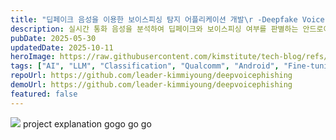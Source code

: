 ```yaml
---
title: "딥페이크 음성을 이용한 보이스피싱 탐지 어플리케이션 개발\r -Deepfake Voice Phishing Detection Application (25-1 \rAI Capstone Project)"
description: 실시간 통화 음성을 분석하여 딥페이크와 보이스피싱 여부를 판별하는 안드로이드 기반 AI 보안 앱 개발 프로젝트
pubDate: 2025-05-30
updatedDate: 2025-10-11
heroImage: https://raw.githubusercontent.com/kimstitute/tech-blog/refs/heads/main/src/content/projects/assets/ai_capstone_poster.png
tags: ["AI", "LLM", "Classification", "Qualcomm", "Android", "Fine-tuning", "On-device", "Capstone", "Deepfake", "RAG"]
repoUrl: https://github.com/leader-kimmiyoung/deepvoicephishing
demoUrl: https://github.com/leader-kimmiyoung/deepvoicephishing
featured: false
---
```


![](../assets/ai_capstone_poster.png)
project explanation gogo go go